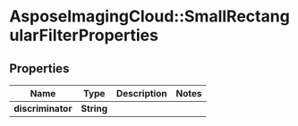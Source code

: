 # AsposeImagingCloud::SmallRectangularFilterProperties

## Properties
Name | Type | Description | Notes
------------ | ------------- | ------------- | -------------
**discriminator** | **String** |  | 



